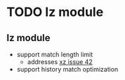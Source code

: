 # TODO lz module

## lz module

* support match length limit
  - addresses [xz issue 42](https://github.com/ulikunitz/xz/issues/42)
* support history match optimization

